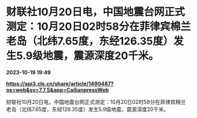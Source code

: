 # 财联社10月20日电，中国地震台网正式测定：10月20日02时58分在菲律宾棉兰老岛（北纬7.65度，东经126.35度）发生5.9级地震，震源深度20千米。

**2023-10-19 19:49**

**https://api3.cls.cn/share/article/1490487?os=web&sv=7.7.5&app=CailianpressWeb**

财联社10月20日电，中国地震台网正式测定：10月20日02时58分在菲律宾棉兰老岛（北纬7.65度，东经126.35度）发生5.9级地震，震源深度20千米。